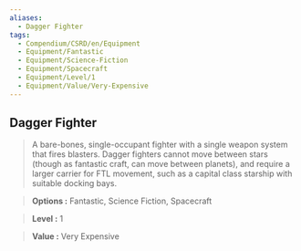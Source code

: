 ```yaml
---
aliases:
  - Dagger Fighter
tags:
  - Compendium/CSRD/en/Equipment
  - Equipment/Fantastic
  - Equipment/Science-Fiction
  - Equipment/Spacecraft
  - Equipment/Level/1
  - Equipment/Value/Very-Expensive
---
```

  
    
## Dagger Fighter    
    
>A bare-bones, single-occupant fighter with a single weapon system that fires blasters. Dagger fighters cannot move between stars (though as fantastic craft, can move between planets), and require a larger carrier for FTL movement, such as a capital class starship with suitable docking bays.    
> **Options :** Fantastic, Science Fiction, Spacecraft    
> **Level :** 1    
> **Value :** Very Expensive